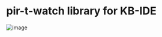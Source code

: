 # pir-t-watch library for KB-IDE

![image](https://raw.githubusercontent.com/cmmc-kbide/kbide-plugin-button-t-watch/master/static/pir-of-t-watch.jpg)
